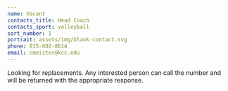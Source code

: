 ```yaml
---
name: Vacant
contacts_title: Head Coach
contacts_sport: volleyball
sort_number: 1
portrait: assets/img/blank-contact.svg
phone: 815‑802‑8614
email: cmeister@kcc.edu
---
```

Looking for replacements. Any interested person can call the number and will be returned with the appropriate response.&nbsp;